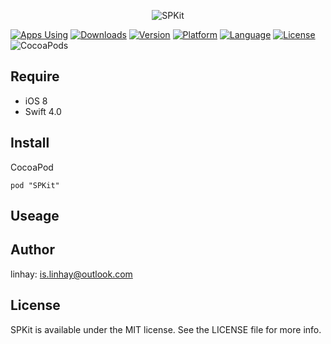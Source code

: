 <p align="center">

<img src="https://raw.githubusercontent.com/linhay/SPKit/master/Screenshot/logo.jpg" alt="SPKit" title="SPKit"/>

</p>

[![Apps Using](https://img.shields.io/cocoapods/at/SPKit.svg?label=Apps%20Using%20SPKit&colorB=28B9FE)](http://cocoapods.org/pods/SPKit)
[![Downloads](https://img.shields.io/cocoapods/dt/SPKit.svg?label=Total%20Downloads&colorB=28B9FE)](http://cocoapods.org/pods/SPKit)
 [![Version](https://img.shields.io/cocoapods/v/SPKit.svg?style=flat)](http://cocoapods.org/pods/SPKit)  [![Platform](http://img.shields.io/badge/platform-ios-blue.svg?style=flat
)](https://developer.apple.com/iphone/index.action)
 [![Language](http://img.shields.io/badge/language-swift-brightgreen.svg?style=flat
)](https://developer.apple.com/swift)
 [![License](http://img.shields.io/badge/license-MIT-lightgrey.svg?style=flat
)](http://mit-license.org)
![CocoaPods](https://img.shields.io/badge/CocoaPods-supported-brightgreen.svg)

## Require

- iOS 8
- Swift 4.0

## Install

CocoaPod

```
pod "SPKit"
```

## Useage



## Author

linhay: is.linhay@outlook.com

## License

SPKit is available under the MIT license. See the LICENSE file for more info.

 